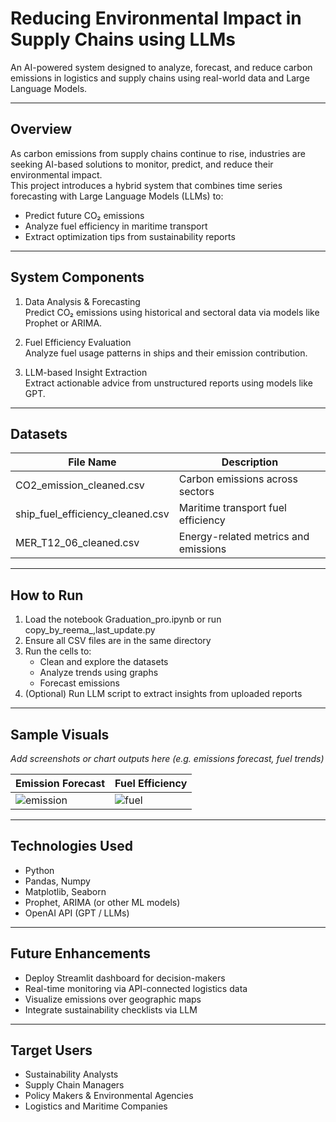 # Reducing Environmental Impact in Supply Chains using LLMs

An AI-powered system designed to analyze, forecast, and reduce carbon emissions in logistics and supply chains using real-world data and Large Language Models.

---

## Overview

As carbon emissions from supply chains continue to rise, industries are seeking AI-based solutions to monitor, predict, and reduce their environmental impact.  
This project introduces a hybrid system that combines time series forecasting with Large Language Models (LLMs) to:

- Predict future CO₂ emissions
- Analyze fuel efficiency in maritime transport
- Extract optimization tips from sustainability reports

---

## System Components

1. Data Analysis & Forecasting  
   Predict CO₂ emissions using historical and sectoral data via models like Prophet or ARIMA.

2. Fuel Efficiency Evaluation  
   Analyze fuel usage patterns in ships and their emission contribution.

3. LLM-based Insight Extraction  
   Extract actionable advice from unstructured reports using models like GPT.

---

## Datasets

| File Name                            | Description |
|-------------------------------------|-------------|
| CO2_emission_cleaned.csv          | Carbon emissions across sectors |
| ship_fuel_efficiency_cleaned.csv  | Maritime transport fuel efficiency |
| MER_T12_06_cleaned.csv            | Energy-related metrics and emissions |

---

## How to Run

1. Load the notebook Graduation_pro.ipynb or run copy_by_reema_,last_update.py
2. Ensure all CSV files are in the same directory
3. Run the cells to:
   - Clean and explore the datasets
   - Analyze trends using graphs
   - Forecast emissions
4. (Optional) Run LLM script to extract insights from uploaded reports

---

## Sample Visuals

_Add screenshots or chart outputs here (e.g. emissions forecast, fuel trends)_

| Emission Forecast | Fuel Efficiency |
|-------------------|-----------------|
| ![emission](images/forecast.png) | ![fuel](images/fuel_eff.png) |

---

## Technologies Used

- Python  
- Pandas, Numpy  
- Matplotlib, Seaborn  
- Prophet, ARIMA (or other ML models)  
- OpenAI API (GPT / LLMs)

---

## Future Enhancements

- Deploy Streamlit dashboard for decision-makers
- Real-time monitoring via API-connected logistics data
- Visualize emissions over geographic maps
- Integrate sustainability checklists via LLM

---

## Target Users

- Sustainability Analysts
- Supply Chain Managers
- Policy Makers & Environmental Agencies
- Logistics and Maritime Companies
